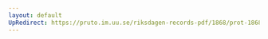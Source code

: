 ```yaml
---
layout: default
UpRedirect: https://pruto.im.uu.se/riksdagen-records-pdf/1868/prot-1868--fk--128/prot-1868--fk--128_003.pdf
---
```

